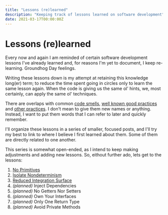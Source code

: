 ```yaml
---
title: "Lessons (re)learned"
description: "Keeping track of lessons learned on software development"
date: 2021-03-17T00:00:00Z
---
```


# Lessons (re)learned

Every now and again I am reminded of certain software development lessons I've already learned and, for reasons I'm yet to document, I keep re-learning. Groundhog Day feelings.

Writing these lessons down is my attempt at retaining this knowledge long(er) term; to reduce the time spent going in circles only to learn the same lesson again. When the code is giving us the same ol' hints, we, most certainly, can apply the same ol' techniques.

There are overlaps with common [code smells](https://wiki.c2.com/?CodeSmell), [well known good practices](https://www.amazon.com/Clean-Code-Handbook-Software-Craftsmanship/dp/0132350882) and [other practices](https://web.archive.org/web/20150104153931/www.xpteam.com/jeff/writings/objectcalisthenics.rtf). I don't mean to give them new names or anything. Instead, I want to put them words that I can refer to later and quickly remember.

I'll organize these lessons in a series of smaller, focused posts, and I'll try my best to link to where I believe I first learned about them. Some of them are directly related to one another.

This series is somewhat open-ended, as I intend to keep making adjustments and adding new lessons. So, eithout further ado, lets get to the lessons:

1. [No Primitives](lessons-re-learned-1-no-primitives.html)
1. [Isolate Nondeterminism](lessons-re-learned-2-isolate-nondeterminism.html)
1. [Reduced Integration Surface](lessons-re-learned-3-reduced-integration-surface.html)
1. <span id="todo_inject-dependencies">_(planned)_ Inject Dependencies</span>
1. <span id="todo_no-getters-nor-setters">_(planned)_ No Getters Nor Setters</span>
1. <span id="todo_own-your-interfaces">_(planned)_ Own Your Interfaces</span>
1. <span id="todo_only-one-return-type">_(planned)_ Only One Return Type</span>
1. <span id="todo_avoid-private-methods">_(planned)_ Avoid Private Methods</span>